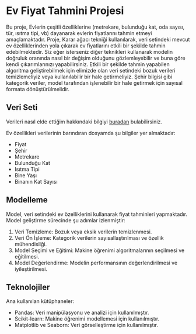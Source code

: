 # Ev Fiyat Tahmini Projesi
 

Bu proje, Evlerin çeşitli özelliklerine (metrekare, bulunduğu kat, oda sayısı, tür, ısıtma tipi, vb) dayanarak evlerin fiyatlarını tahmin etmeyi amaçlamaktadır. Proje, Karar ağacı tekniği kullanılarak, veri setindeki mevcut ev özelliklerinden yola çıkarak ev fiyatlarını etkili bir şekilde tahmin edebilmektedir. Siz eğer isterseniz diğer teknikleri kullanarak modelin doğruluk oranında nasıl bir değişim olduğunu gözlemleyebilir ve buna göre kendi çıkarımlarınızı yapabilirsiniz.
Etkili bir şekilde tahmin yapabilen algoritma geliştirebilmek için elimizde olan veri setindeki bozuk verileri temizlemeliyiz veya kullanılabilir bir hale getirmeliyiz. Şehir bilgisi gibi kategorik veriler, model tarafından işlenebilir bir hale getirmek için sayısal formata dönüştürülmelidir.

## Veri Seti
Verileri nasıl elde ettiğim hakkındaki bilgiyi [buradan](https://github.com/oguzhanerbil/Web-Scraping) bulabilirsiniz.

Ev özellikleri verilerinin barındıran dosyamda şu bilgiler yer almaktadır:
* Fiyat
* Şehir
* Metrekare
* Bulunduğu Kat
* Isıtma Tipi
* Bine Yaşı
* Binanın Kat Sayısı

## Modelleme

Model, veri setindeki ev özelliklerini kullanarak fiyat tahminleri yapmaktadır. Model geliştirme sürecinde şu adımlar izlenmiştir:

1. Veri Temizleme: Bozuk veya eksik verilerin temizlenmesi.
2. Veri Ön İşleme: Kategorik verilerin sayısallaştırılması ve özellik mühendisliği.
3. Model Seçimi ve Eğitimi: Makine öğrenimi algoritmalarının seçilmesi ve eğitilmesi.
4. Model Değerlendirme: Modelin performansının değerlendirilmesi ve iyileştirilmesi.

## Teknolojiler

Ana kullanılan kütüphaneler:

* Pandas: Veri manipülasyonu ve analizi için kullanılmıştır.
* Scikit-learn: Makine öğrenimi modellemesi için kullanılmıştır.
* Matplotlib ve Seaborn: Veri görselleştirme için kullanılmıştır.

